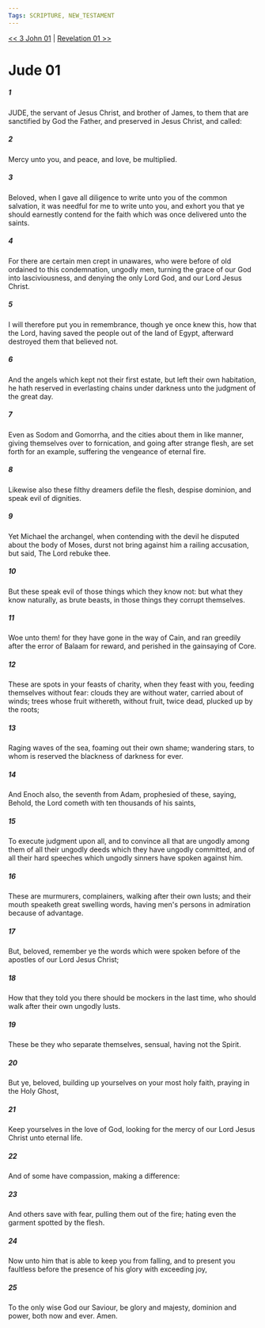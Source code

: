 ```yaml
---
Tags: SCRIPTURE, NEW_TESTAMENT
---
```


[<< 3 John 01](NEW_TESTAMENT/25_3_John/3_John_01.md) | [Revelation 01 >>](NEW_TESTAMENT/27_Revelation/Revelation_01.md)

# Jude 01

##### 1
 JUDE, the servant of Jesus Christ, and brother of James, to them that are sanctified by God the Father, and preserved in Jesus Christ, and called:
##### 2
 Mercy unto you, and peace, and love, be multiplied.
##### 3
 Beloved, when I gave all diligence to write unto you of the common salvation, it was needful for me to write unto you, and exhort you that ye should earnestly contend for the faith which was once delivered unto the saints.
##### 4
 For there are certain men crept in unawares, who were before of old ordained to this condemnation, ungodly men, turning the grace of our God into lasciviousness, and denying the only Lord God, and our Lord Jesus Christ.
##### 5
 I will therefore put you in remembrance, though ye once knew this, how that the Lord, having saved the people out of the land of Egypt, afterward destroyed them that believed not.
##### 6
 And the angels which kept not their first estate, but left their own habitation, he hath reserved in everlasting chains under darkness unto the judgment of the great day.
##### 7
 Even as Sodom and Gomorrha, and the cities about them in like manner, giving themselves over to fornication, and going after strange flesh, are set forth for an example, suffering the vengeance of eternal fire.
##### 8
 Likewise also these filthy dreamers defile the flesh, despise dominion, and speak evil of dignities.
##### 9
 Yet Michael the archangel, when contending with the devil he disputed about the body of Moses, durst not bring against him a railing accusation, but said, The Lord rebuke thee.
##### 10
 But these speak evil of those things which they know not: but what they know naturally, as brute beasts, in those things they corrupt themselves.
##### 11
 Woe unto them! for they have gone in the way of Cain, and ran greedily after the error of Balaam for reward, and perished in the gainsaying of Core.
##### 12
 These are spots in your feasts of charity, when they feast with you, feeding themselves without fear: clouds they are without water, carried about of winds; trees whose fruit withereth, without fruit, twice dead, plucked up by the roots;
##### 13
 Raging waves of the sea, foaming out their own shame; wandering stars, to whom is reserved the blackness of darkness for ever.
##### 14
 And Enoch also, the seventh from Adam, prophesied of these, saying, Behold, the Lord cometh with ten thousands of his saints,
##### 15
 To execute judgment upon all, and to convince all that are ungodly among them of all their ungodly deeds which they have ungodly committed, and of all their hard speeches which ungodly sinners have spoken against him.
##### 16
 These are murmurers, complainers, walking after their own lusts; and their mouth speaketh great swelling words, having men's persons in admiration because of advantage.
##### 17
 But, beloved, remember ye the words which were spoken before of the apostles of our Lord Jesus Christ;
##### 18
 How that they told you there should be mockers in the last time, who should walk after their own ungodly lusts.
##### 19
 These be they who separate themselves, sensual, having not the Spirit.
##### 20
 But ye, beloved, building up yourselves on your most holy faith, praying in the Holy Ghost,
##### 21
 Keep yourselves in the love of God, looking for the mercy of our Lord Jesus Christ unto eternal life.
##### 22
 And of some have compassion, making a difference:
##### 23
 And others save with fear, pulling them out of the fire; hating even the garment spotted by the flesh.
##### 24
 Now unto him that is able to keep you from falling, and to present you faultless before the presence of his glory with exceeding joy,
##### 25
 To the only wise God our Saviour, be glory and majesty, dominion and power, both now and ever. Amen.
